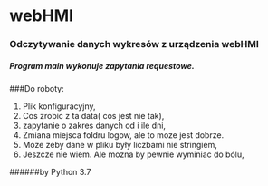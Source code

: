 # webHMI

### Odczytywanie danych wykresów z urządzenia webHMI
##### Program main wykonuje zapytania requestowe.
###Do roboty:

1. Plik konfiguracyjny,
2. Cos zrobic z ta data( cos jest nie tak),
2. zapytanie o zakres danych od i ile dni,
3. Zmiana miejsca foldru logow, ale to moze jest dobrze.
4. Moze zeby dane w pliku były liczbami nie stringiem,
5. Jeszcze nie wiem. Ale mozna by pewnie wyminiac do bólu,

######by Python 3.7